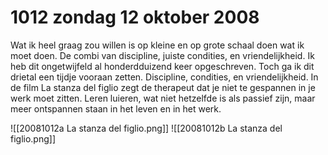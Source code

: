 # 1012 zondag 12 oktober 2008
Wat ik heel graag zou willen is op kleine en op grote schaal doen wat ik moet doen. De combi van discipline, juiste condities, en vriendelijkheid. Ik heb dit ongetwijfeld al honderdduizend keer opgeschreven. Toch ga ik dit drietal een tijdje vooraan zetten. Discipline, condities, en vriendelijkheid. In de film La stanza del figlio zegt de therapeut dat je niet te gespannen in je werk moet zitten. Leren luieren, wat niet hetzelfde is als passief zijn, maar meer ontspannen staan in het leven en in het werk. 

![[20081012a La stanza del figlio.png]]
![[20081012b La stanza del figlio.png]]